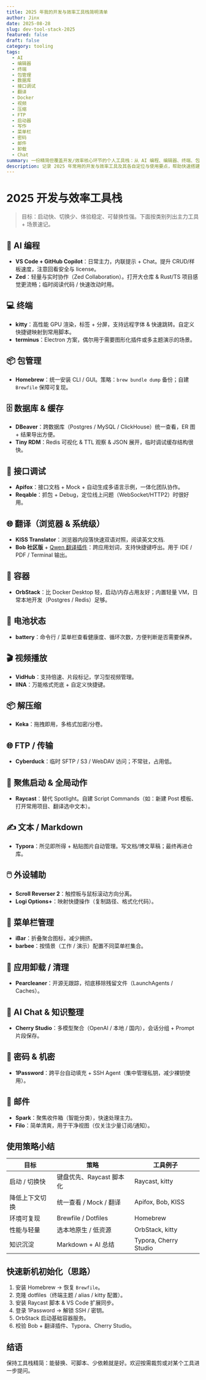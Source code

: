 ```yaml
---
title: 2025 年我的开发与效率工具栈简明清单
author: Jinx
date: 2025-08-28
slug: dev-tool-stack-2025
featured: false
draft: false
category: tooling
tags:
  - AI
  - 编辑器
  - 终端
  - 包管理
  - 数据库
  - 接口调试
  - 翻译
  - Docker
  - 视频
  - 压缩
  - FTP
  - 启动器
  - 写作
  - 菜单栏
  - 密码
  - 邮件
  - 卸载
  - Chat
summary: 一份精简但覆盖开发/效率核心环节的个人工具栈：从 AI 编程、编辑器、终端、包管理到数据库、接口调试、翻译、容器、系统增强与内容创作。
description: 记录 2025 年常用的开发与效率工具及其各自定位与使用要点，帮助快速搭建一套顺手的工作环境。
---
```


# 2025 开发与效率工具栈

> 目标：启动快、切换少、体验稳定、可替换性强。下面按类别列出主力工具 + 场景速记。

## 🧠 AI 编程

- **VS Code + GitHub Copilot**：日常主力，内联提示 + Chat。提升 CRUD/样板速度，注意回看安全与 license。
- **Zed**：轻量与实时协作（Zed Collaboration）。打开大仓库 & Rust/TS 项目感觉更流畅；临时阅读代码 / 快速改动时用。

## 💻 终端

- **kitty**：高性能 GPU 渲染，标签 + 分屏，支持远程字体 & 快速跳转。自定义快捷键映射到常用脚本。
- **terminus**：Electron 方案，偶尔用于需要图形化插件或多主题演示的场景。

## 📦 包管理

- **Homebrew**：统一安装 CLI / GUI。策略：`brew bundle dump` 备份；自建 `Brewfile` 保障可复现。

## 🗄️ 数据库 & 缓存

- **DBeaver**：跨数据库（Postgres / MySQL / ClickHouse）统一查看，ER 图 + 结果导出方便。
- **Tiny RDM**：Redis 可视化 & TTL 观察 & JSON 展开，临时调试缓存结构很快。

## 🔌 接口调试

- **Apifox**：接口文档 + Mock + 自动生成多语言示例，一体化团队协作。
- **Reqable**：抓包 + Debug，定位线上问题（WebSocket/HTTP2）时很好用。

## 🌐 翻译（浏览器 & 系统级）

- **KISS Translator**：浏览器内段落快速双语对照，阅读英文文档.
- **Bob 社区版** + [Qwen 翻译插件](https://github.com/simongino/bob-plugin-qwen-translator)：跨应用划词，支持快捷键呼出。用于 IDE / PDF / Terminal 输出。

## 🐳 容器

- **OrbStack**：比 Docker Desktop 轻，启动/内存占用友好；内置轻量 VM，日常本地开发（Postgres / Redis）足够。

## 🔋 电池状态

- **battery**：命令行 / 菜单栏查看健康度、循环次数，方便判断是否需要保养。

## 🎬 视频播放

- **VidHub**：支持倍速、片段标记，学习型视频管理。
- **IINA**：万能格式兜底 + 自定义快捷键。

## 📦 解压缩

- **Keka**：拖拽即用，多格式加密/分卷。

## 🌐 FTP / 传输

- **Cyberduck**：临时 SFTP / S3 / WebDAV 访问；不常驻，占用低。

## 🎯 聚焦启动 & 全局动作

- **Raycast**：替代 Spotlight。自建 Script Commands（如：新建 Post 模板、打开常用项目、翻译选中文本）。

## ✍️ 文本 / Markdown

- **Typora**：所见即所得 + 粘贴图片自动管理。写文档/博文草稿；最终再进仓库。

## 🖱️ 外设辅助

- **Scroll Reverser 2**：触控板与鼠标滚动方向分离。
- **Logi Options+**：映射快捷操作（复制路径、格式化代码）。

## 🧊 菜单栏管理

- **iBar**：折叠聚合图标，减少拥挤。
- **barbee**：按情景（工作 / 演示）配置不同菜单栏集合。

## 🧹 应用卸载 / 清理

- **Pearcleaner**：开源无跟踪，彻底移除残留文件（LaunchAgents / Caches）。

## 💬 AI Chat & 知识整理

- **Cherry Studio**：多模型聚合（OpenAI / 本地 / 国内），会话分组 + Prompt 片段保存。

## 🔐 密码 & 机密

- **1Password**：跨平台自动填充 + SSH Agent（集中管理私钥，减少裸钥使用）。

## 📧 邮件

- **Spark**：聚焦收件箱（智能分类），快速处理主力。
- **Filo**：简单清爽，用于干净视图（仅关注少量订阅/通知）。

## 使用策略小结

| 目标           | 策略                     | 工具例子              |
| -------------- | ------------------------ | --------------------- |
| 启动 / 切换快  | 键盘优先、Raycast 脚本化 | Raycast, kitty        |
| 降低上下文切换 | 统一查看 / Mock / 翻译   | Apifox, Bob, KISS     |
| 环境可复现     | Brewfile / Dotfiles      | Homebrew              |
| 性能与轻量     | 选本地原生 / 低资源      | OrbStack, kitty       |
| 知识沉淀       | Markdown + AI 总结       | Typora, Cherry Studio |

## 快速新机初始化（思路）

1. 安装 Homebrew → 恢复 `Brewfile`。
2. 克隆 dotfiles（终端主题 / alias / kitty 配置）。
3. 安装 Raycast 脚本 & VS Code 扩展同步。
4. 登录 1Password → 解锁 SSH / 密钥。
5. OrbStack 启动基础容器服务。
6. 校验 Bob + 翻译插件、Typora、Cherry Studio。

## 结语

保持工具栈精简：能替换、可脚本、少依赖就是好。欢迎按需裁剪或对某个工具进一步提问。
